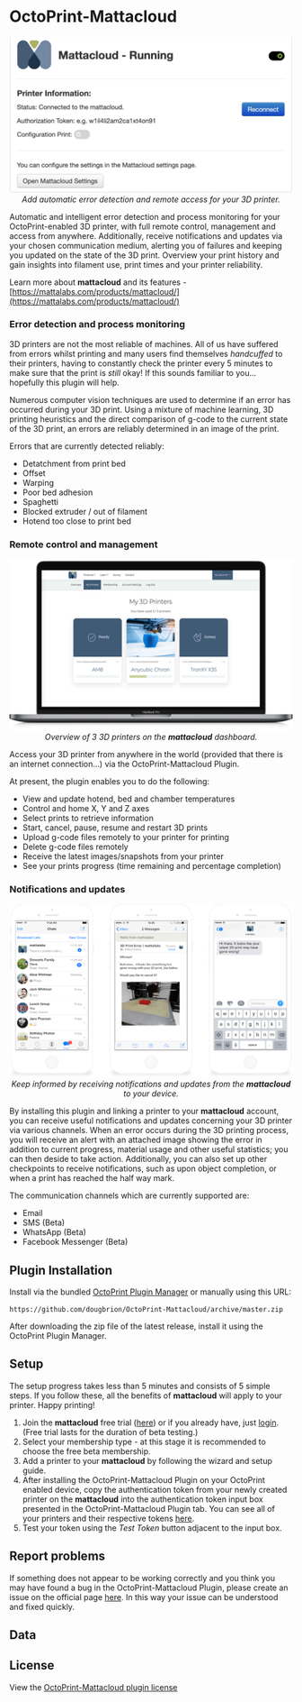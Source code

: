 # OctoPrint-Mattacloud

<p align="center">
    <img src="extras/images/mattacloud_tab.png" alt="Mattacloud - OctoPrint tab">
    <br/>
    <i>Add automatic error detection and remote access for your 3D printer.</i>
    <br/>
</p>

Automatic and intelligent error detection and process monitoring for your OctoPrint-enabled 3D printer, with full remote control, management and access from anywhere. Additionally, receive notifications and updates via your chosen communication medium, alerting you of failures and keeping you updated on the state of the 3D print. Overview your print history and gain insights into filament use, print times and your printer reliability.

Learn more about **mattacloud** and its features - [https://mattalabs.com/products/mattacloud/](https://mattalabs.com/products/mattacloud/)

### Error detection and process monitoring

3D printers are not the most reliable of machines. All of us have suffered from errors whilst printing and many users find themselves _handcuffed_ to their printers, having to constantly check the printer every 5 minutes to make sure that the print is _still_ okay! If this sounds familiar to you... hopefully this plugin will help.

Numerous computer vision techniques are used to determine if an error has occurred during your 3D print. Using a mixture of machine learning, 3D printing heuristics and the direct comparison of g-code to the current state of the 3D print, an errors are reliably determined in an image of the print.

Errors that are currently detected reliably:

- Detatchment from print bed
- Offset
- Warping
- Poor bed adhesion
- Spaghetti
- Blocked extruder / out of filament
- Hotend too close to print bed

### Remote control and management

<p align="center">
    <img src="extras/images/mattacloud.png" alt="Mattacloud - Printer Overview">
    <br/>
    <i>Overview of 3 3D printers on the <b>mattacloud</b> dashboard.</i>
    <br/>
</p>

Access your 3D printer from anywhere in the world (provided that there is an internet connection...) via the OctoPrint-Mattacloud Plugin.

At present, the plugin enables you to do the following:

- View and update hotend, bed and chamber temperatures
- Control and home X, Y and Z axes
- Select prints to retrieve information
- Start, cancel, pause, resume and restart 3D prints
- Upload g-code files remotely to your printer for printing
- Delete g-code files remotely
- Receive the latest images/snapshots from your printer
- See your prints progress (time remaining and percentage completion)

### Notifications and updates

<p align="center">
    <img src="extras/images/communication.png" alt="Mattacloud - Communication">
    <br/>
    <i>Keep informed by receiving notifications and updates from the <b>mattacloud</b> to your device.</i>
    <br/>
</p>

By installing this plugin and linking a printer to your **mattacloud** account, you can receive useful notifications and updates concerning your 3D printer via various channels. When an error occurs during the 3D printing process, you will receive an alert with an attached image showing the error in addition to current progress, material usage and other useful statistics; you can then deside to take action. Additionally, you can also set up other checkpoints to receive notifications, such as upon object completion, or when a print has reached the half way mark. 

The communication channels which are currently supported are:

- Email
- SMS (Beta)
- WhatsApp (Beta)
- Facebook Messenger (Beta)

## Plugin Installation

Install via the bundled [OctoPrint Plugin Manager](https://github.com/foosel/OctoPrint/wiki/Plugin:-Plugin-Manager)
or manually using this URL:

    https://github.com/dougbrion/OctoPrint-Mattacloud/archive/master.zip

After downloading the zip file of the latest release, install it using the OctoPrint Plugin Manager.

## Setup

The setup progress takes less than 5 minutes and consists of 5 simple steps. If you follow these, all the benefits of **mattacloud** will apply to your printer. Happy printing!

1. Join the **mattacloud** free trial ([here](https://mattalabs.com/accounts/signup/)) or if you already have, just [login](https://mattalabs.com/accounts/login/). (Free trial lasts for the duration of beta testing.)
2. Select your membership type - at this stage it is recommended to choose the free beta membership.
3. Add a printer to your **mattacloud** by following the wizard and setup guide.
4. After installing the OctoPrint-Mattacloud Plugin on your OctoPrint enabled device, copy the authentication token from your newly created printer on the **mattacloud** into the authentication token input box presented in the OctoPrint-Mattacloud Plugin tab. You can see all of your printers and their respective tokens [here](https://mattalabs.com/accounts/printers/list/).
5. Test your token using the _Test Token_ button adjacent to the input box.

## Report problems

If something does not appear to be working correctly and you think you may have found a bug in the OctoPrint-Mattacloud Plugin, please create an issue on the official page [here](https://github.com/dougbrion/OctoPrint-Mattacloud/issues). In this way your issue can be understood and fixed quickly.

## Data

## License

View the [OctoPrint-Mattacloud plugin license](https://github.com/dougbrion/OctoPrint-Mattacloud/blob/master/LICENSE)
